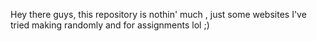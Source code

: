Hey there guys, this repository is nothin' much , just some websites I've tried making randomly and for assignments lol ;)
